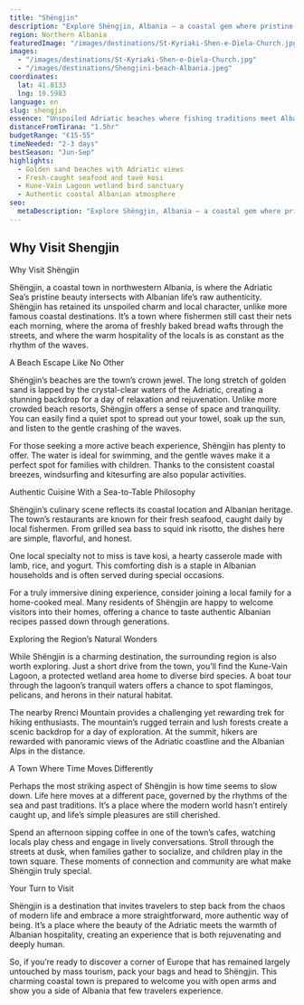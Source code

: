 ```yaml
---
title: "Shëngjin"
description: "Explore Shëngjin, Albania – a coastal gem where pristine Adriatic beaches, fresh seafood, and local hospitality create an authentic and rejuvenating escape."
region: Northern Albania
featuredImage: "/images/destinations/St-Kyriaki-Shen-e-Diela-Church.jpg"
images:
  - "/images/destinations/St-Kyriaki-Shen-e-Diela-Church.jpg"
  - "/images/destinations/Shengjini-beach-Albania.jpeg"
coordinates:
  lat: 41.8133
  lng: 19.5983
language: en
slug: shengjin
essence: "Unspoiled Adriatic beaches where fishing traditions meet Albanian hospitality"
distanceFromTirana: "1.5hr"
budgetRange: "€15-55"
timeNeeded: "2-3 days"
bestSeason: "Jun-Sep"
highlights:
  - Golden sand beaches with Adriatic views
  - Fresh-caught seafood and tavë kosi
  - Kune-Vain Lagoon wetland bird sanctuary
  - Authentic coastal Albanian atmosphere
seo:
  metaDescription: "Explore Shëngjin, Albania – a coastal gem where pristine Adriatic beaches, fresh seafood, and local hospitality create an authentic and rejuvenating escape."
---
```


## Why Visit Shengjin

Why Visit Shëngjin

Shëngjin, a coastal town in northwestern Albania, is where the Adriatic Sea’s pristine beauty intersects with Albanian life’s raw authenticity. Shëngjin has retained its unspoiled charm and local character, unlike more famous coastal destinations. It’s a town where fishermen still cast their nets each morning, where the aroma of freshly baked bread wafts through the streets, and where the warm hospitality of the locals is as constant as the rhythm of the waves.

A Beach Escape Like No Other

Shëngjin’s beaches are the town’s crown jewel. The long stretch of golden sand is lapped by the crystal-clear waters of the Adriatic, creating a stunning backdrop for a day of relaxation and rejuvenation. Unlike more crowded beach resorts, Shëngjin offers a sense of space and tranquility. You can easily find a quiet spot to spread out your towel, soak up the sun, and listen to the gentle crashing of the waves.

For those seeking a more active beach experience, Shëngjin has plenty to offer. The water is ideal for swimming, and the gentle waves make it a perfect spot for families with children. Thanks to the consistent coastal breezes, windsurfing and kitesurfing are also popular activities.

Authentic Cuisine With a Sea-to-Table Philosophy

Shëngjin’s culinary scene reflects its coastal location and Albanian heritage. The town’s restaurants are known for their fresh seafood, caught daily by local fishermen. From grilled sea bass to squid ink risotto, the dishes here are simple, flavorful, and honest.

One local specialty not to miss is tave kosi, a hearty casserole made with lamb, rice, and yogurt. This comforting dish is a staple in Albanian households and is often served during special occasions.

For a truly immersive dining experience, consider joining a local family for a home-cooked meal. Many residents of Shëngjin are happy to welcome visitors into their homes, offering a chance to taste authentic Albanian recipes passed down through generations.

Exploring the Region’s Natural Wonders

While Shëngjin is a charming destination, the surrounding region is also worth exploring. Just a short drive from the town, you’ll find the Kune-Vain Lagoon, a protected wetland area home to diverse bird species. A boat tour through the lagoon’s tranquil waters offers a chance to spot flamingos, pelicans, and herons in their natural habitat.

The nearby Rrenci Mountain provides a challenging yet rewarding trek for hiking enthusiasts. The mountain’s rugged terrain and lush forests create a scenic backdrop for a day of exploration. At the summit, hikers are rewarded with panoramic views of the Adriatic coastline and the Albanian Alps in the distance.

A Town Where Time Moves Differently

Perhaps the most striking aspect of Shëngjin is how time seems to slow down. Life here moves at a different pace, governed by the rhythms of the sea and past traditions. It’s a place where the modern world hasn’t entirely caught up, and life’s simple pleasures are still cherished.

Spend an afternoon sipping coffee in one of the town’s cafes, watching locals play chess and engage in lively conversations. Stroll through the streets at dusk, when families gather to socialize, and children play in the town square. These moments of connection and community are what make Shëngjin truly special.

Your Turn to Visit

Shëngjin is a destination that invites travelers to step back from the chaos of modern life and embrace a more straightforward, more authentic way of being. It’s a place where the beauty of the Adriatic meets the warmth of Albanian hospitality, creating an experience that is both rejuvenating and deeply human.

So, if you’re ready to discover a corner of Europe that has remained largely untouched by mass tourism, pack your bags and head to Shëngjin. This charming coastal town is prepared to welcome you with open arms and show you a side of Albania that few travelers experience.

